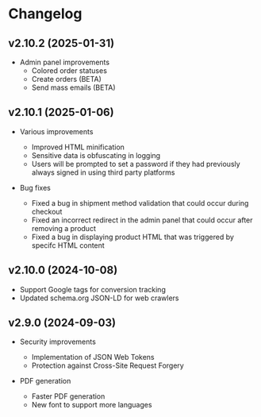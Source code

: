 # Changelog

## v2.10.2 (2025-01-31)

- Admin panel improvements
  - Colored order statuses
  - Create orders (BETA)
  - Send mass emails (BETA)

## v2.10.1 (2025-01-06)

- Various improvements
  - Improved HTML minification
  - Sensitive data is obfuscating in logging
  - Users will be prompted to set a password if they had previously always signed in using third party platforms

- Bug fixes
  - Fixed a bug in shipment method validation that could occur during checkout
  - Fixed an incorrect redirect in the admin panel that could occur after removing a product
  - Fixed a bug in displaying product HTML that was triggered by specifc HTML content

## v2.10.0 (2024-10-08)

- Support Google tags for conversion tracking
- Updated schema.org JSON-LD for web crawlers

## v2.9.0 (2024-09-03)

- Security improvements
  - Implementation of JSON Web Tokens
  - Protection against Cross-Site Request Forgery

- PDF generation
  - Faster PDF generation
  - New font to support more languages
